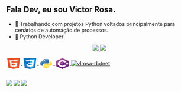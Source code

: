 ## Fala Dev, eu sou Victor Rosa.

- 🔭 Trabalhando com projetos Python voltados principalmente para cenários de automação de processos.
- 🌱 Python Developer

<div align="center">
  <a href="https://github.com/vlrosa-dev">
  <img height="180em" src="https://github-readme-stats.vercel.app/api?username=vlrosa-dev&show_icons=true&theme=dracula&include_all_commits=true&count_private=true"/>
  <img height="180em" src="https://github-readme-stats.vercel.app/api/top-langs/?username=vlrosa-dev&layout=compact&langs_count=7&theme=dracula"/>
</div>

<div style="display: inline_block"><br>
  <img align="center" alt="vlrosa-html" height="30" width="40" src="https://raw.githubusercontent.com/devicons/devicon/master/icons/html5/html5-original.svg">
  <img align="center" alt="vlrosa-css" height="30" width="40" src="https://raw.githubusercontent.com/devicons/devicon/master/icons/css3/css3-original.svg">
  <img align="center" alt="vlrosa-python" height="30" width="40" src="https://raw.githubusercontent.com/devicons/devicon/master/icons/python/python-original.svg">
  <img align="center" alt="vlrosa-c#" height="30" width="40" src="https://raw.githubusercontent.com/devicons/devicon/master/icons/csharp/csharp-original.svg">
  <img align="center" alt="vlrosa-dotnet" height="30" width="40" src="https://cdn.jsdelivr.net/gh/devicons/devicon/icons/dotnetcore/dotnetcore-original.svg">
</div>
  
  ##
  
<div>
  <a href="https://instagram.com/vitinrosa" target="_blank"><img src="https://img.shields.io/badge/-Instagram-%23E4405F?style=for-the-badge&logo=instagram&logoColor=white" target="_blank"></a>
  <a href = "mailto:victor.lmr07@gmail.com"><img src="https://img.shields.io/badge/-Gmail-%23333?style=for-the-badge&logo=gmail&logoColor=white" target="_blank"></a>
  <a href="https://www.linkedin.com/in/victor-luis-moreira-rosa/" target="_blank"><img src="https://img.shields.io/badge/-LinkedIn-%230077B5?style=for-the-badge&logo=linkedin&logoColor=white" target="_blank"></a> 
  </div>
  
  

